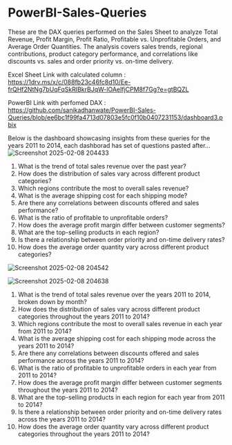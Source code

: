 # PowerBI-Sales-Queries
These are the DAX queries performed on the Sales Sheet to analyze Total Revenue, Profit Margin, Profit Ratio, Profitable vs. Unprofitable Orders, and Average Order Quantities. The analysis covers sales trends, regional contributions, product category performance, and correlations like discounts vs. sales and order priority vs. on-time delivery. 

Excel Sheet Link with calculated column : https://1drv.ms/x/c/088fb23c46fc8d10/Ee-frQHf2NtNg7bUqFqSkRIBkrBJqW-lOAeIfjCPM8f7Gg?e=gtBQZL

PowerBI Link with perfomed DAX : https://github.com/sanikadhanwate/PowerBI-Sales-Queries/blob/ee6bc1f99fa4713d07803e5fc0f10b0407231153/dashboard3.pbix

Below is the dashboard showcasing insights from these queries for the years 2011 to 2014, each dashborad has set of questions pasted after...
![Screenshot 2025-02-08 204433](https://github.com/user-attachments/assets/1b4a33ee-7163-4044-8212-9a1e0c0b87a5)

1. What is the trend of total sales revenue over the past year?
2. How does the distribution of sales vary across different product categories?
3. Which regions contribute the most to overall sales revenue?
4. What is the average shipping cost for each shipping mode?
5. Are there any correlations between discounts offered and sales performance?
6. What is the ratio of profitable to unprofitable orders?
7. How does the average profit margin differ between customer segments?
8. What are the top-selling products in each region?
9. Is there a relationship between order priority and on-time delivery rates?
10. How does the average order quantity vary across different product categories?

![Screenshot 2025-02-08 204542](https://github.com/user-attachments/assets/a6203b3b-b74b-45de-9836-042ed9a5dbfe)

![Screenshot 2025-02-08 204638](https://github.com/user-attachments/assets/c89b3fe9-b289-4aff-9bee-e4d02ab4ed1b)
1. What is the trend of total sales revenue over the years 2011 to 2014, broken down by month?
2. How does the distribution of sales vary across different product categories throughout the years 2011 to 2014?
3. Which regions contribute the most to overall sales revenue in each year from 2011 to 2014?
4. What is the average shipping cost for each shipping mode across the years 2011 to 2014?
5. Are there any correlations between discounts offered and sales performance across the years 2011 to 2014?
6. What is the ratio of profitable to unprofitable orders in each year from 2011 to 2014?
7. How does the average profit margin differ between customer segments throughout the years 2011 to 2014?
8. What are the top-selling products in each region for each year from 2011 to 2014?
9. Is there a relationship between order priority and on-time delivery rates across the years 2011 to 2014?
10. How does the average order quantity vary across different product categories throughout the years 2011 to 2014?
